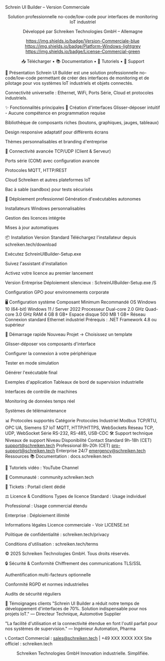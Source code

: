 Schrein UI Builder – Version Commerciale
<div align="center">
Solution professionnelle no-code/low-code pour interfaces de monitoring IoT industriel

Développé par Schreiken Technologies GmbH – Allemagne

https://img.shields.io/badge/Version-Commerciale-blue
https://img.shields.io/badge/Platform-Windows-lightgrey
https://img.shields.io/badge/License-Commercial-green

📥 Télécharger • 📚 Documentation • 🎥 Tutoriels • 💬 Support

</div>
🎯 Présentation
Schrein UI Builder est une solution professionnelle no-code/low-code permettant de créer des interfaces de monitoring et de pilotage pour vos systèmes IoT industriels et objets connectés.

Connectivité universelle : Ethernet, WiFi, Ports Série, Cloud et protocoles industriels.

✨ Fonctionnalités principales
🎨 Création d'interfaces
Glisser-déposer intuitif - Aucune compétence en programmation requise

Bibliothèque de composants riches (boutons, graphiques, jauges, tableaux)

Design responsive adaptatif pour différents écrans

Thèmes personnalisables et branding d'entreprise

🔌 Connectivité avancée
TCP/UDP (Client & Serveur)

Ports série (COM) avec configuration avancée

Protocoles MQTT, HTTP/REST

Cloud Schreiken et autres plateformes IoT

Bac à sable (sandbox) pour tests sécurisés

🚀 Déploiement professionnel
Génération d'exécutables autonomes

Installateurs Windows personnalisables

Gestion des licences intégrée

Mises à jour automatiques

📦 Installation
Version Standard
Téléchargez l'installateur depuis schreiken.tech/download

Exécutez SchreinUIBuilder-Setup.exe

Suivez l'assistant d'installation

Activez votre licence au premier lancement

Version Entreprise
Déploiement silencieux : SchreinUIBuilder-Setup.exe /S

Configuration GPO pour environnements corporate

🖥️ Configuration système
Composant	Minimum	Recommandé
OS	Windows 10 (64-bit)	Windows 11 / Server 2022
Processeur	Dual-core 2.0 GHz	Quad-core 3.0 GHz
RAM	4 GB	8 GB+
Espace disque	500 MB	1 GB+
Réseau	Connexion standard	Ethernet industriel
Prérequis : .NET Framework 4.8 ou supérieur

🔧 Démarrage rapide
Nouveau Projet → Choisissez un template

Glisser-déposer vos composants d'interface

Configurer la connexion à votre périphérique

Tester en mode simulation

Générer l'exécutable final

Exemples d'application
Tableaux de bord de supervision industrielle

Interfaces de contrôle de machines

Monitoring de données temps réel

Systèmes de télémaintenance

📊 Protocoles supportés
Catégorie	Protocoles
Industriel	Modbus TCP/RTU, OPC UA, Siemens S7
IoT	MQTT, HTTP/HTTPS, WebSockets
Réseau	TCP, UDP, WebSocket
Série	RS-232, RS-485, USB-CDC
🛠️ Support technique
Niveaux de support
Niveau	Disponibilité	Contact
Standard	9h-18h (CET)	support@schreiken.tech
Professional	8h-20h (CET)	pro-support@schreiken.tech
Enterprise	24/7	emergency@schreiken.tech
Ressources
📚 Documentation : docs.schreiken.tech

🎥 Tutoriels vidéo : YouTube Channel

💬 Communauté : community.schreiken.tech

🎫 Tickets : Portail client dédié

⚖️ Licence & Conditions
Types de licence
Standard : Usage individuel

Professional : Usage commercial étendu

Enterprise : Déploiement illimité

Informations légales
Licence commerciale - Voir LICENSE.txt

Politique de confidentialité : schreiken.tech/privacy

Conditions d'utilisation : schreiken.tech/terms

© 2025 Schreiken Technologies GmbH. Tous droits réservés.

🔒 Sécurité & Conformité
Chiffrement des communications TLS/SSL

Authentification multi-facteurs optionnelle

Conformité RGPD et normes industrielles

Audits de sécurité réguliers

🌟 Témoignages clients
"Schrein UI Builder a réduit notre temps de développement d'interfaces de 70%. Solution indispensable pour nos projets IoT."
— Directeur Technique, Automotive Supplier

"La facilité d'utilisation et la connectivité étendue en font l'outil parfait pour nos systèmes de supervision."
— Ingénieur Automation, Pharma

📞 Contact
Commercial : sales@schreiken.tech | +49 XXX XXXX XXX
Site officiel : schreiken.tech

<div align="center">
Schreiken Technologies GmbH
Innovation industrielle. Simplifiée.

</div>
